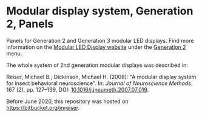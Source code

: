 # Modular display system, Generation 2, Panels

Panels for Generation 2 and Generation 3 modular LED displays. Find more information on the [Modular LED Display website](https://reiserlab.github.io/Modular-LED-Display/) under the [Generation 2](https://reiserlab.github.io/Modular-LED-Display/Generation%202) menu.

The whole system of 2nd generation modular displays was described in:

Reiser, Michael B.; Dickinson, Michael H. (2008): "A modular display system for insect behavioral neuroscience". In: *Journal of Neuroscience Methods*. 167 (2), pp.&nbsp;127–139, DOI: [10.1016/j.jneumeth.2007.07.019](https://doi.org/10.1016/j.jneumeth.2007.07.019).

Before June 2020, this repository was hosted on <https://bitbucket.org/mreiser>.

